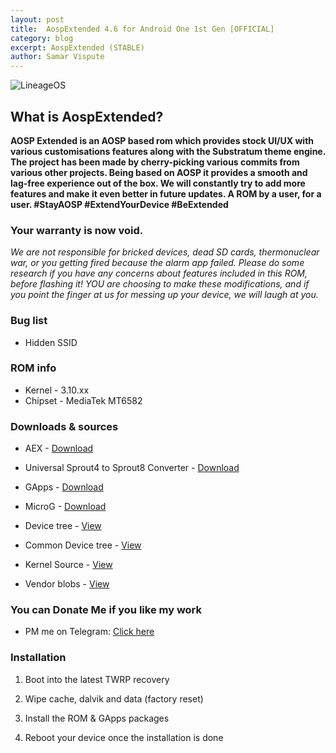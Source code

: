 ```yaml
---
layout: post
title:  AospExtended 4.6 for Android One 1st Gen [OFFICIAL]
category: blog
excerpt: AospExtended (STABLE)
author: Samar Vispute
---
```


![LineageOS](http://samarv-121.github.io/images/aex_logo.png)

## What is AospExtended?
**AOSP Extended is an AOSP based rom which provides stock UI/UX with various customisations features along with the Substratum theme engine. The project has been made by cherry-picking various commits from various other projects. Being based on AOSP it provides a smooth and lag-free experience out of the box. We will constantly try to add more features and make it even better in future updates. A ROM by a user, for a user. #StayAOSP #ExtendYourDevice #BeExtended**

### Your warranty is now void.
_We are not responsible for bricked devices, dead SD cards, thermonuclear war, or you getting fired because the alarm app failed.
Please do some research if you have any concerns about features included in this ROM, before flashing it!
YOU are choosing to make these modifications, and if you point the finger at us for messing up your device, we will laugh at you._

### Bug list
* Hidden SSID

### ROM info
* Kernel - 3.10.xx
* Chipset - MediaTek MT6582

### Downloads & sources
* AEX - [Download](https://androidfilehost.com/?fid=962187416754459392)
* Universal Sprout4 to Sprout8 Converter - [Download](https://forum.xda-developers.com/crossdevice-dev/android-one-general/universal-sprout4-to-sprout8-sprout8-to-t3489646)
* GApps - [Download](http://opengapps.org/?download=true&arch=arm&api=7.1&variant=nano)
* MicroG - [Download](https://forum.xda-developers.com/android/development/microg-unofficial-installer-t3432360)

* Device tree - [View](https://github.com/SamarV-121/android_device_google_sprout4)
* Common Device tree - [View](https://github.com/SamarV-121/android_device_google_sprout-common)
* Kernel Source - [View](https://github.com/SamarV-121/android_kernel_mediatek_sprout)
* Vendor blobs - [View](https://github.com/SamarV-121/proprietary_vendor_google)

### You can Donate Me if you like my work
* PM me on Telegram: [Click here](https://web.telegram.org/#/im?p=@SamarV121)

### Installation
1) Boot into the latest TWRP recovery

2) Wipe cache, dalvik and data (factory reset)

3) Install the ROM & GApps packages

4) Reboot your device once the installation is done
